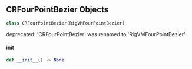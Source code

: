 ## CRFourPointBezier Objects

```python
class CRFourPointBezier(RigVMFourPointBezier)
```

deprecated: 'CRFourPointBezier' was renamed to 'RigVMFourPointBezier'.

<a id="unreal.CRFourPointBezier.__init__"></a>

#### __init__

```python
def __init__() -> None
```

<a id="unreal.RigVMFunction_MathVectorMakeBezierFourPoint"></a>